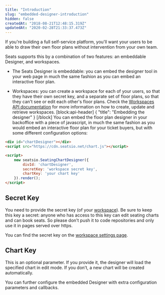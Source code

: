 ```yaml
---
title: "Introduction"
slug: "embedded-designer-introduction"
hidden: false
createdAt: "2018-08-21T12:48:15.319Z"
updatedAt: "2020-02-28T21:33:37.473Z"
---
```

If you&#39;re building a full self-service platform, you&#39;ll want your users to be able to draw their own floor plans without intervention from your own team.

Seats supports this by a combination of two features: an embeddable Designer, and workspaces.   

* The Seats Designer is embeddable: you can embed the designer tool in your web page in much the same fashion as you can embed an interactive floor plan. 

* Workspaces: you can create a workspace for each of your users, so that they have their own secret key, and a separate set of floor plans, so that they can&#39;t see or edit each other&#39;s floor plans. 
Check the [Workspaces API documentation](doc:api-workspaces) for more information on how to create, update and retrieve workspaces. 
[block:api-header]
{
  &quot;title&quot;: &quot;Embedding the designer&quot;
}
[/block]
You can embed the floor plan designer in your backoffice with a piece of javascript, in much the same fashion as you would embed an interactive floor plan for your ticket buyers, but with some different configuration options:
```html
<div id="chartDesigner"></div>
<script src="https://cdn.seatsio.net/chart.js"></script>

<script>
    new seatsio.SeatingChartDesigner({
        divId: 'chartDesigner',
        secretKey: 'workspace secret key',
        chartKey: 'your chart key'
    }).render();
</script>
```
## Secret Key
You need to provide the secret key (of your [workspace](doc:api-workspaces)). Be sure to keep this key a secret: anyone who has access to this key can edit seating charts and can book seats. So please don&#39;t push it to code repositories and only use it in pages served over https.

You can find the secret key on the [workspace settings page](https://app.seats.io/workspace-settings).   

## Chart Key
This is an optional parameter. If you provide it, the designer will load the specified chart in edit mode. If you don’t, a new chart will be created automatically.

You can further configure the embedded Designer with extra configuration parameters and callbacks.

